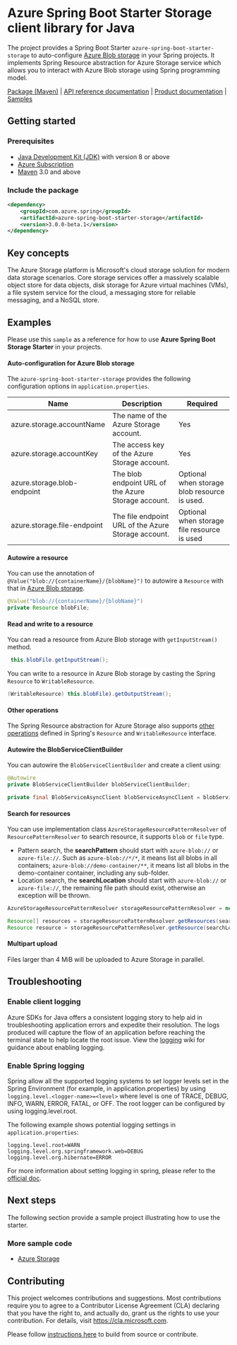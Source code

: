 # Azure Spring Boot Starter Storage client library for Java

The project provides a Spring Boot Starter `azure-spring-boot-starter-storage` to auto-configure [Azure Blob storage][azure_blob_storage] in your Spring projects. It implements Spring Resource abstraction for Azure Storage service which allows you to interact with Azure Blob storage using Spring programming model.

[Package (Maven)][package] | [API reference documentation][refdocs] | [Product documentation][docs] | [Samples][sample]

## Getting started
### Prerequisites
- [Java Development Kit (JDK)][jdk_link] with version 8 or above
- [Azure Subscription][azure_subscription]
- [Maven][maven] 3.0 and above

### Include the package
[//]: # ({x-version-update-start;com.azure.spring:azure-spring-starter-storage;current})
```xml
<dependency>
    <groupId>com.azure.spring</groupId>
    <artifactId>azure-spring-boot-starter-storage</artifactId>
    <version>3.0.0-beta.1</version>
</dependency>
```
[//]: # ({x-version-update-end})

## Key concepts
The Azure Storage platform is Microsoft's cloud storage solution for modern data storage scenarios. Core storage services offer a massively scalable object store for data objects, disk storage for Azure virtual machines (VMs), a file system service for the cloud, a messaging store for reliable messaging, and a NoSQL store.

## Examples

Please use this `sample` as a reference for how to use **Azure Spring Boot Storage Starter** in your projects. 

#### Auto-configuration for Azure Blob storage

The `azure-spring-boot-starter-storage` provides the following configuration options in `application.properties`.

Name | Description | Required  
---|---|---
 azure.storage.accountName | The name of the Azure Storage account. | Yes |
 azure.storage.accountKey | The access key of the Azure Storage account. | Yes |
 azure.storage.blob-endpoint | The blob endpoint URL of the Azure Storage account. | Optional when storage blob resource is used. |
 azure.storage.file-endpoint | The file endpoint URL of the Azure Storage account. | Optional when storage file resource is used |

#### Autowire a resource 
You can use the annotation of `@Value("blob://{containerName}/{blobName}")` to autowire a `Resource` with that in [Azure Blob storage][azure_storage].

```java
@Value("blob://{containerName}/{blobName}")
private Resource blobFile;
```

#### Read and write to a resource 
 You can read a resource from Azure Blob storage with `getInputStream()` method.

```java
 this.blobFile.getInputStream();
```
You can write to a resource in Azure Blob storage by casting the Spring `Resource` to `WritableResource`. 

```java
(WritableResource) this.blobFile).getOutputStream();
```

#### Other operations 
The Spring Resource abstraction for Azure Storage also supports [other operations][other_operation] defined in Spring's `Resource` and `WritableResource` interface. 

#### Autowire the BlobServiceClientBuilder
You can autowire the `BlobServiceClientBuilder` and create a client using:
```java
@Autowire
private BlobServiceClientBuilder blobServiceClientBuilder;

private final BlobServiceAsyncClient blobServiceAsyncClient = blobServiceClientBuilder.buildAsyncClient();

```

#### Search for resources
You can use implementation class `AzureStorageResourcePatternResolver` of `ResourcePatternResolver` to search resource, it supports `blob` or `file` type.
* Pattern search, the **searchPattern** should start with `azure-blob://` or `azure-file://`. Such as `azure-blob://*/*`, it means list all blobs in all containers; `azure-blob://demo-container/**`, it means list all blobs in the demo-container container, including any sub-folder.
* Location search, the **searchLocation** should start with `azure-blob://` or `azure-file://`, the remaining file path should exist, otherwise an exception will be thrown.

```java
AzureStorageResourcePatternResolver storageResourcePatternResolver = new AzureStorageResourcePatternResolver(blobServiceClientBuilder.buildClient());

Resource[] resources = storageResourcePatternResolver.getResources(searchPattern);
Resource resource = storageResourcePatternResolver.getResource(searchLocation);
```

#### Multipart upload
Files larger than 4 MiB will be uploaded to Azure Storage in parallel.

## Troubleshooting
### Enable client logging
Azure SDKs for Java offers a consistent logging story to help aid in troubleshooting application errors and expedite their resolution. The logs produced will capture the flow of an application before reaching the terminal state to help locate the root issue. View the [logging][logging] wiki for guidance about enabling logging.

### Enable Spring logging
Spring allow all the supported logging systems to set logger levels set in the Spring Environment (for example, in application.properties) by using `logging.level.<logger-name>=<level>` where level is one of TRACE, DEBUG, INFO, WARN, ERROR, FATAL, or OFF. The root logger can be configured by using logging.level.root.

The following example shows potential logging settings in `application.properties`:

```properties
logging.level.root=WARN
logging.level.org.springframework.web=DEBUG
logging.level.org.hibernate=ERROR
```

For more information about setting logging in spring, please refer to the [official doc][logging_doc].
 
## Next steps
The following section provide a sample project illustrating how to use the starter.
### More sample code
- [Azure Storage][sample]

## Contributing
This project welcomes contributions and suggestions.  Most contributions require you to agree to a Contributor License Agreement (CLA) declaring that you have the right to, and actually do, grant us the rights to use your contribution. For details, visit https://cla.microsoft.com.

Please follow [instructions here][contributing_md] to build from source or contribute.

<!-- Link -->
[docs]: https://docs.microsoft.com/azure/developer/java/spring-framework/configure-spring-boot-starter-java-app-with-azure-storage
[package]: https://mvnrepository.com/artifact/com.microsoft.azure/spring-starter-azure-storage
[refdocs]: https://azure.github.io/azure-sdk-for-java/springboot.html#azure-spring-boot
[src]: https://github.com/Azure/azure-sdk-for-java/tree/master/sdk/spring/azure-spring-boot-starter-storage
[sample]: https://github.com/Azure/azure-sdk-for-java/tree/master/sdk/spring/azure-spring-boot-samples/azure-spring-boot-sample-storage-resource
[logging]: https://github.com/Azure/azure-sdk-for-java/wiki/Logging-with-Azure-SDK#use-logback-logging-framework-in-a-spring-boot-application
[azure_subscription]: https://azure.microsoft.com/free
[logging_doc]: https://docs.spring.io/spring-boot/docs/current/reference/html/spring-boot-features.html#boot-features-logging
[contributing_md]: https://github.com/Azure/azure-sdk-for-java/tree/master/sdk/spring/CONTRIBUTING.md
[maven]: https://maven.apache.org/
[azure_blob_storage]: https://docs.microsoft.com/azure/storage/blobs/storage-blobs-introduction
[azure_storage]: https://azure.microsoft.com/services/storage/blobs/
[other_operation]: https://docs.spring.io/spring/docs/current/spring-framework-reference/core.html#resources
[jdk_link]: https://docs.microsoft.com/java/azure/jdk/?view=azure-java-stable
